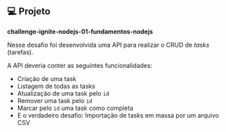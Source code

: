 ## 💻 Projeto

**challenge-ignite-nodejs-01-fundamentos-nodejs**

Nesse desafio foi desenvolvida uma API para realizar o CRUD de *tasks* (tarefas).

A API deveria conter as seguintes funcionalidades:

- Criação de uma task
- Listagem de todas as tasks
- Atualização de uma task pelo `id`
- Remover uma task pelo `id`
- Marcar pelo `id` uma task como completa
- E o verdadeiro desafio: Importação de tasks em massa por um arquivo CSV